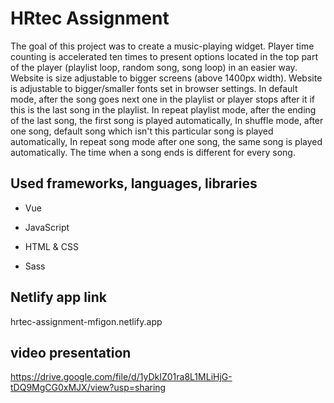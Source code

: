 # HRtec Assignment

The goal of this project was to create a music-playing widget. Player time counting is accelerated ten times to present options located in the top part of the player (playlist loop, random song, song loop) in an easier way. Website is size adjustable to bigger screens (above 1400px width). Website is adjustable to bigger/smaller fonts set in browser settings.
In default mode, after the song goes next one in the playlist or player stops after it if this is the last song in the playlist.
In repeat playlist mode, after the ending of the last song, the first song is played automatically,
In shuffle mode, after one song, default song which isn't this particular song is played automatically,
In repeat song mode after one song, the same song is played automatically.
The time when a song ends is different for every song.

## Used frameworks, languages, libraries

* Vue

* JavaScript

* HTML & CSS

* Sass

## Netlify app link

hrtec-assignment-mfigon.netlify.app

## video presentation

https://drive.google.com/file/d/1yDkIZ01ra8L1MLiHjG-tDQ9MgCG0xMJX/view?usp=sharing


